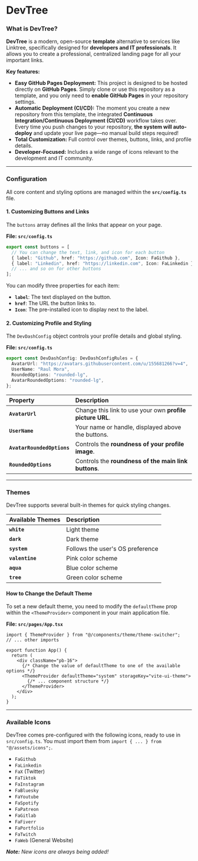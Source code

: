 # DevTree

### What is DevTree?

**DevTree** is a modern, open-source **template** alternative to services like Linktree, specifically designed for **developers and IT professionals**. It allows you to create a professional, centralized landing page for all your important links.

**Key features:**

- **Easy GitHub Pages Deployment:** This project is designed to be hosted directly on **GitHub Pages**. Simply clone or use this repository as a template, and you only need to **enable GitHub Pages** in your repository settings.
- **Automatic Deployment (CI/CD):** The moment you create a new repository from this template, the integrated **Continuous Integration/Continuous Deployment (CI/CD)** workflow takes over. Every time you push changes to your repository, **the system will auto-deploy** and update your live page—no manual build steps required\!
- **Total Customization:** Full control over themes, buttons, links, and profile details.
- **Developer-Focused:** Includes a wide range of icons relevant to the development and IT community.

---

### Configuration

All core content and styling options are managed within the **`src/config.ts`** file.

#### 1\. Customizing Buttons and Links

The `buttons` array defines all the links that appear on your page.

**File: `src/config.ts`**

```typescript
export const buttons = [
  // You can change the text, link, and icon for each button
  { label: "Github", href: "https://github.com", Icon: FaGithub },
  { label: "Linkedin", href: "https://linkedin.com", Icon: FaLinkedin },
  // ... and so on for other buttons
];
```

You can modify three properties for each item:

- **`label`**: The text displayed on the button.
- **`href`**: The URL the button links to.
- **`Icon`**: The pre-installed icon to display next to the label.

#### 2\. Customizing Profile and Styling

The `DevDashConfig` object controls your profile details and global styling.

**File: `src/config.ts`**

```typescript
export const DevDashConfig: DevDashConfigRules = {
  AvatarUrl: "https://avatars.githubusercontent.com/u/155681266?v=4",
  UserName: "Raul Mora",
  RoundedOptions: "rounded-lg",
  AvatarRoundedOptions: "rounded-lg",
};
```

| Property                   | Description                                               |
| :------------------------- | :-------------------------------------------------------- |
| **`AvatarUrl`**            | Change this link to use your own **profile picture URL**. |
| **`UserName`**             | Your name or handle, displayed above the buttons.         |
| **`AvatarRoundedOptions`** | Controls the **roundness of your profile image**.         |
| **`RoundedOptions`**       | Controls the **roundness of the main link buttons**.      |

---

### Themes

DevTree supports several built-in themes for quick styling changes.

| Available Themes | Description                      |
| :--------------- | :------------------------------- |
| **`white`**      | Light theme                      |
| **`dark`**       | Dark theme                       |
| **`system`**     | Follows the user's OS preference |
| **`valentine`**  | Pink color scheme                |
| **`aqua`**       | Blue color scheme                |
| **`tree`**       | Green color scheme               |

#### How to Change the Default Theme

To set a new default theme, you need to modify the `defaultTheme` prop within the `<ThemeProvider>` component in your main application file.

**File: `src/pages/App.tsx`**

```tsx
import { ThemeProvider } from "@/components/theme/theme-switcher";
// ... other imports

export function App() {
  return (
    <div className="pb-16">
      {/* Change the value of defaultTheme to one of the available options */}
      <ThemeProvider defaultTheme="system" storageKey="vite-ui-theme">
        {/* ... component structure */}
      </ThemeProvider>
    </div>
  );
}
```

---

### Available Icons

DevTree comes pre-configured with the following icons, ready to use in `src/config.ts`. You must import them from `import { ... } from "@/assets/icons";`.

- `FaGithub`
- `FaLinkedin`
- `FaX` (Twitter)
- `FaTiktok`
- `FaInstagram`
- `FaBluesky`
- `FaYoutube`
- `FaSpotify`
- `FaPatreon`
- `FaGitlab`
- `FaFiverr`
- `FaPortfolio`
- `FaTwitch`
- `FaWeb` (General Website)

**_Note:_** _New icons are always being added\!_

